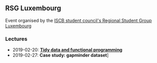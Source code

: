 ## RSG Luxembourg

Event organised by the [ISCB student council's Regional Student Group Luxembourg](http://rsg-luxembourg.iscbsc.org/)

### Lectures

- 2019-02-20: [**Tidy data and functional programming**](https://ginolhac.github.io/RSGLux-2019/tidy_purrr.html)
- 2019-02-27: **Case study: gapminder dataset**]
